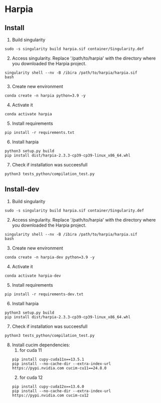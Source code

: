 # Harpia

## Install

1. Build singularity
```
sudo -s singularity build harpia.sif container/Singularity.def
```

2. Access singularity. Replace '/path/to/harpia' with the directory where you downloaded the Harpia project.
```
singularity shell --nv -B /ibira /path/to/harpia/harpia.sif
bash
```

3. Create new environment
```
conda create -n harpia python=3.9 -y
```

4. Activate it
```
conda activate harpia
```

5. Install requirements
```
pip install -r requirements.txt
```

6. Install harpia
```
python3 setup.py build
pip install dist/harpia-2.3.3-cp39-cp39-linux_x86_64.whl
```

7. Check if installation was succeesfull
```
python3 tests_python/compilation_test.py
```

## Install-dev

1. Build singularity
```
sudo -s singularity build harpia.sif container/Singularity.def
```

2. Access singularity. Replace '/path/to/harpia' with the directory where you downloaded the Harpia project.
```
singularity shell --nv -B /ibira /path/to/harpia/harpia.sif
bash
```

3. Create new environment
```
conda create -n harpia-dev python=3.9 -y
```

4. Activate it
```
conda activate harpia-dev
```

5. Install requirements
```
pip install -r requirements-dev.txt
```

6. Install harpia
```
python3 setup.py build
pip install dist/harpia-2.3.3-cp39-cp39-linux_x86_64.whl
```

7. Check if installation was succeesfull
```
python3 tests_python/compilation_test.py
```

8. Install cucim dependencies:
   1. for cuda 11
   ```
   pip install cupy-cuda11x==13.5.1
   pip install --no-cache-dir --extra-index-url https://pypi.nvidia.com cucim-cu11==24.8.0
   ```
   2. for cuda 12
   ```
   pip install cupy-cuda12x==13.6.0
   pip install --no-cache-dir --extra-index-url https://pypi.nvidia.com cucim-cu12
   ```

